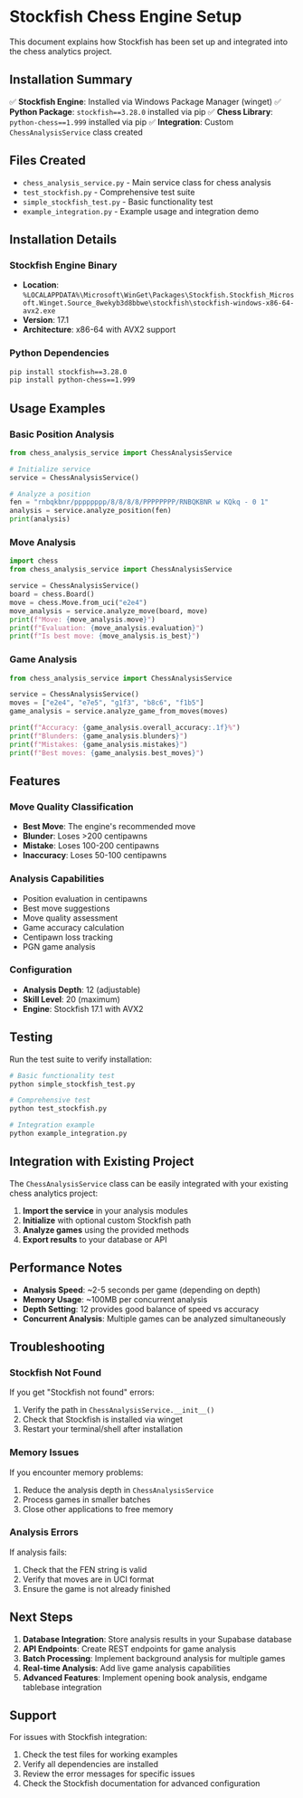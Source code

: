 # Stockfish Chess Engine Setup

This document explains how Stockfish has been set up and integrated into the chess analytics project.

## Installation Summary

✅ **Stockfish Engine**: Installed via Windows Package Manager (winget)
✅ **Python Package**: `stockfish==3.28.0` installed via pip
✅ **Chess Library**: `python-chess==1.999` installed via pip
✅ **Integration**: Custom `ChessAnalysisService` class created

## Files Created

- `chess_analysis_service.py` - Main service class for chess analysis
- `test_stockfish.py` - Comprehensive test suite
- `simple_stockfish_test.py` - Basic functionality test
- `example_integration.py` - Example usage and integration demo

## Installation Details

### Stockfish Engine Binary
- **Location**: `%LOCALAPPDATA%\Microsoft\WinGet\Packages\Stockfish.Stockfish_Microsoft.Winget.Source_8wekyb3d8bbwe\stockfish\stockfish-windows-x86-64-avx2.exe`
- **Version**: 17.1
- **Architecture**: x86-64 with AVX2 support

### Python Dependencies
```bash
pip install stockfish==3.28.0
pip install python-chess==1.999
```

## Usage Examples

### Basic Position Analysis
```python
from chess_analysis_service import ChessAnalysisService

# Initialize service
service = ChessAnalysisService()

# Analyze a position
fen = "rnbqkbnr/pppppppp/8/8/8/8/PPPPPPPP/RNBQKBNR w KQkq - 0 1"
analysis = service.analyze_position(fen)
print(analysis)
```

### Move Analysis
```python
import chess
from chess_analysis_service import ChessAnalysisService

service = ChessAnalysisService()
board = chess.Board()
move = chess.Move.from_uci("e2e4")
move_analysis = service.analyze_move(board, move)
print(f"Move: {move_analysis.move}")
print(f"Evaluation: {move_analysis.evaluation}")
print(f"Is best move: {move_analysis.is_best}")
```

### Game Analysis
```python
from chess_analysis_service import ChessAnalysisService

service = ChessAnalysisService()
moves = ["e2e4", "e7e5", "g1f3", "b8c6", "f1b5"]
game_analysis = service.analyze_game_from_moves(moves)

print(f"Accuracy: {game_analysis.overall_accuracy:.1f}%")
print(f"Blunders: {game_analysis.blunders}")
print(f"Mistakes: {game_analysis.mistakes}")
print(f"Best moves: {game_analysis.best_moves}")
```

## Features

### Move Quality Classification
- **Best Move**: The engine's recommended move
- **Blunder**: Loses >200 centipawns
- **Mistake**: Loses 100-200 centipawns  
- **Inaccuracy**: Loses 50-100 centipawns

### Analysis Capabilities
- Position evaluation in centipawns
- Best move suggestions
- Move quality assessment
- Game accuracy calculation
- Centipawn loss tracking
- PGN game analysis

### Configuration
- **Analysis Depth**: 12 (adjustable)
- **Skill Level**: 20 (maximum)
- **Engine**: Stockfish 17.1 with AVX2

## Testing

Run the test suite to verify installation:

```bash
# Basic functionality test
python simple_stockfish_test.py

# Comprehensive test
python test_stockfish.py

# Integration example
python example_integration.py
```

## Integration with Existing Project

The `ChessAnalysisService` class can be easily integrated with your existing chess analytics project:

1. **Import the service** in your analysis modules
2. **Initialize** with optional custom Stockfish path
3. **Analyze games** using the provided methods
4. **Export results** to your database or API

## Performance Notes

- **Analysis Speed**: ~2-5 seconds per game (depending on depth)
- **Memory Usage**: ~100MB per concurrent analysis
- **Depth Setting**: 12 provides good balance of speed vs accuracy
- **Concurrent Analysis**: Multiple games can be analyzed simultaneously

## Troubleshooting

### Stockfish Not Found
If you get "Stockfish not found" errors:
1. Verify the path in `ChessAnalysisService.__init__()`
2. Check that Stockfish is installed via winget
3. Restart your terminal/shell after installation

### Memory Issues
If you encounter memory problems:
1. Reduce the analysis depth in `ChessAnalysisService`
2. Process games in smaller batches
3. Close other applications to free memory

### Analysis Errors
If analysis fails:
1. Check that the FEN string is valid
2. Verify that moves are in UCI format
3. Ensure the game is not already finished

## Next Steps

1. **Database Integration**: Store analysis results in your Supabase database
2. **API Endpoints**: Create REST endpoints for game analysis
3. **Batch Processing**: Implement background analysis for multiple games
4. **Real-time Analysis**: Add live game analysis capabilities
5. **Advanced Features**: Implement opening book analysis, endgame tablebase integration

## Support

For issues with Stockfish integration:
1. Check the test files for working examples
2. Verify all dependencies are installed
3. Review the error messages for specific issues
4. Check the Stockfish documentation for advanced configuration
